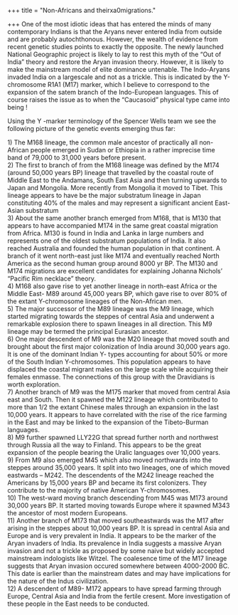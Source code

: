 +++
title = "Non-Africans and theirxa0migrations."

+++
One of the most idiotic ideas that has entered the minds of many
contemporary Indians is that the Aryans never entered India from outside
and are probably autochthonous. However, the wealth of evidence from
recent genetic studies points to exactly the opposite. The newly
launched National Geographic project is likely to lay to rest this myth
of the “Out of India” theory and restore the Aryan invasion theory.
However, it is likely to make the mainstream model of elite dominance
untenable. The Indo-Aryans invaded India on a largescale and not as a
trickle. This is indicated by the Y-chromosome R1A1 (M17) marker, which
I believe to correspond to the expansion of the satem branch of the
Indo-European languages. This of course raises the issue as to when the
“Caucasoid” physical type came into being \!

Using the Y -marker terminology of the Spencer Wells team we see the
following picture of the genetic events emerging thus far:

1\) The M168 lineage, the common male ancestor of practically all
non-African people emerged in Sudan or Ethiopia in a rather imprecise
time band of 79,000 to 31,000 years before present.  
2\) The first to branch of from the M168 lineage was defined by the M174
(around 50,000 years BP) lineage that travelled by the coastal route of
Middle East to the Andamans, South East Asia and then turning upwards to
Japan and Mongolia. More recently from Mongolia it moved to Tibet. This
lineage appears to have be the major substratum lineage in Japan
constituting 40% of the males and may represent a significant ancient
East-Asian substratum  
3\) About the same another branch emerged from M168, that is M130 that
appears to have accompanied M174 in the same great coastal migration
from Africa. M130 is found in India and Lanka in large numbers and
represents one of the oldest substratum populations of India. It also
reached Australia and founded the human population in that continent. A
branch of it went north-east just like M174 and eventually reached North
America as the second human group around 8000 yr BP. The M130 and M174
migrations are excellent candidates for explaining Johanna Nichols’
“Pacific Rim necklace” theory.  
4\) M168 also gave rise to yet another lineage in north-east Africa or
the Middle East- M89 around 45,000 years BP, which gave rise to over 80%
of the extant Y-chromosome lineages of the Non-African men.  
5\) The major successor of the M89 lineage was the M9 lineage, which
started migrating towards the steppes of central Asia and underwent a
remarkable explosion there to spawn lineages in all direction. This M9
lineage may be termed the principal Eurasian ancestor.  
6\) One major descendent of M9 was the M20 lineage that moved south and
brought about the first major colonization of India around 30,000 years
ago. It is one of the dominant Indian Y- types accounting for about 50%
or more of the South Indian Y-chromosomes. This population appears to
have displaced the coastal migrant males on the large scale while
acquiring their females enmasse. The connections of this group with the
Dravidians is worth exploration.  
7\) Another branch of M9 was the M175 marker that moved from central
Asia east and South. Then it spawned the M122 lineage which contributed
to more than 1/2 the extant Chinese males through an expansion in the
last 10,000 years. It appears to have correlated with the rise of the
rice farming in the East and may be linked to the expansion of the
Tibeto-Burman languages.  
8\) M9 further spawned LLY22G that spread further north and northwest
through Russia all the way to Finland. This appears to be the great
expansion of the people bearing the Uralic languages over 10,000
years.  
9\) From M9 also emerged M45 which also moved northwards into the
steppes around 35,000 years. It split into two lineages, one of which
moved eastwards – M242. The descendents of the M242 lineage reached the
Americans by 15,000 years BP and became its first colonizers. They
contribute to the majority of native American Y-chromosomes.  
10\) The west-ward moving branch descending from M45 was M173 around
30,000 years BP. It started moving towards Europe where it spawned M343
the ancestor of most modern Europeans.  
11\) Another branch of M173 that moved southeastwards was the M17 after
arising in the steppes about 10,000 years BP. It is spread in central
Asia and Europe and is very prevalent in India. It appears to be the
marker of the Aryan invaders of India. Its prevalence in India suggests
a massive Aryan invasion and not a trickle as proposed by some naive but
widely accepted mainstream indologists like Witzel. The coalesence time
of the M17 lineage suggests that Aryan invasion occured somewhere
between 4000-2000 BC. This date is earlier than the mainstream dates and
may have implications for the nature of the Indus civilization.  
12\) A descendent of M89- M172 appears to have spread farming through
Europe, Central Asia and India from the fertile cresent. More
investigation of these people in the East needs to be conducted.
